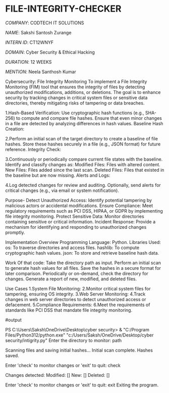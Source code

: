 # FILE-INTEGRITY-CHECKER

*COMPANY*: CODTECH IT SOLUTIONS

*NAME*:  Sakshi Santosh Zurange

*INTERN ID*: CT12WNYF

*DOMAIN*: Cyber Security & Ethical Hacking

*DURATION*: 12 WEEKS

*MENTION*:  Neela Santhosh Kumar

Cybersecurity: File Integrity Monitoring
To implement a File Integrity Monitoring (FIM) tool that ensures the integrity of files by detecting unauthorized modifications, additions, or deletions. The goal is to enhance security by tracking changes in critical system files or sensitive data directories, thereby mitigating risks of tampering or data breaches.

1.Hash-Based Verification:
Use cryptographic hash functions (e.g., SHA-256) to compute and compare file hashes.
Ensure that even minor changes in a file are detected by analyzing differences in hash values.
Baseline Hash Creation:

2.Perform an initial scan of the target directory to create a baseline of file hashes.
Store these hashes securely in a file (e.g., JSON format) for future reference.
Integrity Check:

3.Continuously or periodically compare current file states with the baseline.
Identify and classify changes as:
Modified Files: Files with altered content.
New Files: Files added since the last scan.
Deleted Files: Files that existed in the baseline but are now missing.
Alerts and Logs:

4.Log detected changes for review and auditing.
Optionally, send alerts for critical changes (e.g., via email or system notification).

Purpose-
Detect Unauthorized Access: Identify potential tampering by malicious actors or accidental modifications.
Ensure Compliance: Meet regulatory requirements such as PCI DSS, HIPAA, or GDPR by implementing file integrity monitoring.
Protect Sensitive Data: Monitor directories containing sensitive or critical information.
Incident Response: Provide a mechanism for identifying and responding to unauthorized changes promptly.

Implementation Overview
Programming Language: Python.
Libraries Used:
os: To traverse directories and access files.
hashlib: To compute cryptographic hash values.
json: To store and retrieve baseline hash data.

Work Of that code:
Take the directory path as input.
Perform an initial scan to generate hash values for all files.
Save the hashes in a secure format for later comparison.
Periodically or on-demand, check the directory for changes.
Generate a report of new, modified, and deleted files.

Use Cases
1.System File Monitoring:
2.Monitor critical system files for tampering, ensuring OS integrity.
3.Web Server Monitoring:
4.Track changes in web server directories to detect unauthorized access or defacement.
5.Compliance Requirements:
6.Meet the requirements of standards like PCI DSS that mandate file integrity monitoring.

#output 

PS C:\Users\Saksh\OneDrive\Desktop\cyber security> & "C:/Program Files/Python312/python.exe" "c:/Users/Saksh/OneDrive/Desktop/cyber security/intigrity.py"
Enter the directory to monitor: path

Scanning files and saving initial hashes...
Initial scan complete. Hashes saved.

Enter 'check' to monitor changes or 'exit' to quit: check

Changes detected:
Modified: []
New: []
Deleted: []

Enter 'check' to monitor changes or 'exit' to quit: exit
Exiting the program.
